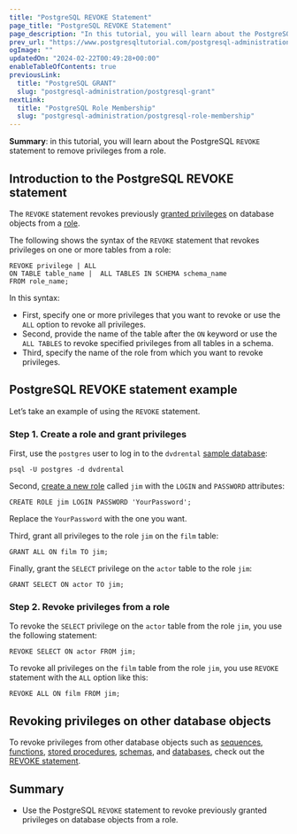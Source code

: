 ```yaml
---
title: "PostgreSQL REVOKE Statement"
page_title: "PostgreSQL REVOKE Statement"
page_description: "In this tutorial, you will learn about the PostgreSQL REVOKE statement to remove privileges from a role."
prev_url: "https://www.postgresqltutorial.com/postgresql-administration/postgresql-revoke/"
ogImage: ""
updatedOn: "2024-02-22T00:49:28+00:00"
enableTableOfContents: true
previousLink: 
  title: "PostgreSQL GRANT"
  slug: "postgresql-administration/postgresql-grant"
nextLink: 
  title: "PostgreSQL Role Membership"
  slug: "postgresql-administration/postgresql-role-membership"
---
```





**Summary**: in this tutorial, you will learn about the PostgreSQL `REVOKE` statement to remove privileges from a role.


## Introduction to the PostgreSQL REVOKE statement

The `REVOKE` statement revokes previously [granted privileges](postgresql-grant) on database objects from a [role](postgresql-roles).

The following shows the syntax of the `REVOKE` statement that revokes privileges on one or more tables from a role:


```pgsql
REVOKE privilege | ALL
ON TABLE table_name |  ALL TABLES IN SCHEMA schema_name
FROM role_name;
```
In this syntax:

* First, specify one or more privileges that you want to revoke or use the `ALL` option to revoke all privileges.
* Second, provide the name of the table after the `ON` keyword or use the `ALL TABLES` to revoke specified privileges from all tables in a schema.
* Third, specify the name of the role from which you want to revoke privileges.


## PostgreSQL REVOKE statement example

Let’s take an example of using the `REVOKE` statement.


### Step 1\. Create a role and grant privileges

First, use the `postgres` user to log in to the `dvdrental` [sample database](../postgresql-getting-started/postgresql-sample-database):


```pgsql
psql -U postgres -d dvdrental
```
Second, [create a new role](postgresql-roles) called `jim` with the `LOGIN` and `PASSWORD` attributes:


```pgsql
CREATE ROLE jim LOGIN PASSWORD 'YourPassword';
```
Replace the `YourPassword` with the one you want.

Third, grant all privileges to the role `jim` on the `film` table:


```pgsql
GRANT ALL ON film TO jim;
```
Finally, grant the `SELECT` privilege on the `actor` table to the role `jim`:


```pgsql
GRANT SELECT ON actor TO jim;
```

### Step 2\. Revoke privileges from a role

To revoke the `SELECT` privilege on the `actor` table from the role `jim`, you use the following statement:


```pgsql
REVOKE SELECT ON actor FROM jim;
```
To revoke all privileges on the `film` table from the role `jim`, you use `REVOKE` statement with the `ALL` option like this:


```pgsql
REVOKE ALL ON film FROM jim;
```

## Revoking privileges on other database objects

To revoke privileges from other database objects such as [sequences](../postgresql-tutorial/postgresql-sequences), [functions](../postgresql-functions), [stored procedures](../postgresql-plpgsql/postgresql-create-procedure), [schemas](postgresql-schema), and [databases](postgresql-create-database), check out the [REVOKE statement](https://www.postgresql.org/docs/current/sql-revoke.html).


## Summary

* Use the PostgreSQL `REVOKE` statement to revoke previously granted privileges on database objects from a role.

